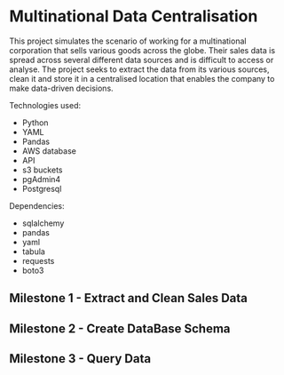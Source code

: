 # Multinational Data Centralisation

This project simulates the scenario of working for a multinational corporation that sells various goods across the globe. Their sales data is spread across several different data sources and is difficult to access or analyse. The project seeks to extract the data from its various sources, clean it and store it in a centralised location that enables the company to make data-driven decisions.

Technologies used:

- Python
- YAML
- Pandas
- AWS database
- API
- s3 buckets
- pgAdmin4
- Postgresql

Dependencies:

- sqlalchemy
- pandas
- yaml
- tabula
- requests
- boto3

## Milestone 1 - Extract and Clean Sales Data



## Milestone 2 - Create DataBase Schema



## Milestone 3 - Query Data